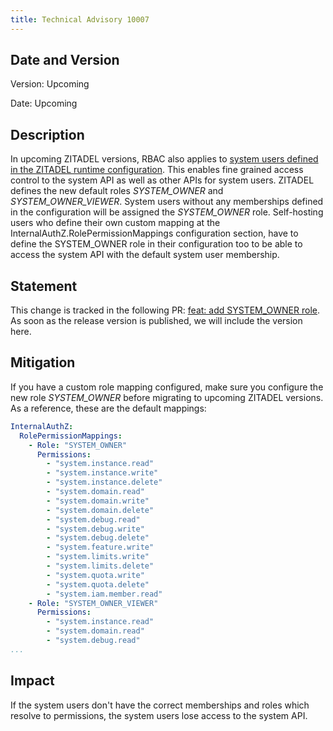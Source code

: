 ```yaml
---
title: Technical Advisory 10007
---
```


## Date and Version

Version: Upcoming

Date: Upcoming

## Description

In upcoming ZITADEL versions, RBAC also applies to [system users defined in the ZITADEL runtime configuration](/guides/integrate/access-zitadel-system-api#runtime-configuration).
This enables fine grained access control to the system API as well as other APIs for system users.
ZITADEL defines the new default roles *SYSTEM_OWNER* and *SYSTEM_OWNER_VIEWER*.
System users without any memberships defined in the configuration will be assigned the *SYSTEM_OWNER* role.
Self-hosting users who define their own custom mapping at the InternalAuthZ.RolePermissionMappings configuration section, have to define the SYSTEM_OWNER role in their configuration too to be able to access the system API with the default system user membership.

## Statement

This change is tracked in the following PR: [feat: add SYSTEM_OWNER role](https://github.com/zitadel/zitadel/pull/6765).
As soon as the release version is published, we will include the version here.

## Mitigation

If you have a custom role mapping configured, make sure you configure the new role *SYSTEM_OWNER* before migrating to upcoming ZITADEL versions.
As a reference, these are the default mappings:

```yaml
InternalAuthZ:
  RolePermissionMappings:
    - Role: "SYSTEM_OWNER"
      Permissions:
        - "system.instance.read"
        - "system.instance.write"
        - "system.instance.delete"
        - "system.domain.read"
        - "system.domain.write"
        - "system.domain.delete"
        - "system.debug.read"
        - "system.debug.write"
        - "system.debug.delete"
        - "system.feature.write"
        - "system.limits.write"
        - "system.limits.delete"
        - "system.quota.write"
        - "system.quota.delete"
        - "system.iam.member.read"
    - Role: "SYSTEM_OWNER_VIEWER"
      Permissions:
        - "system.instance.read"
        - "system.domain.read"
        - "system.debug.read"
...
```

## Impact

If the system users don't have the correct memberships and roles which resolve to permissions, the system users lose access to the system API. 
